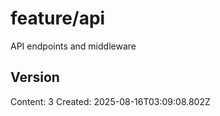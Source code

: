 # feature/api

API endpoints and middleware

## Version
Content: 3
Created: 2025-08-16T03:09:08.802Z
